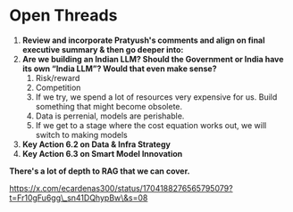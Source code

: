 # Open Threads

1. **Review and incorporate Pratyush's comments and align on final executive summary & then go deeper into:**
2. **Are we building an Indian LLM? Should the Government or India have its own “India LLM”? Would that even make sense?**
   1. Risk/reward
   2. Competition
   3. If we try, we spend a lot of resources very expensive for us. Build something that might become obsolete.
   4. Data is perrenial, models are perishable.
   5. If we get to a stage where the cost equation works out, we will switch to making models
3. **Key Action 6.2 on Data & Infra Strategy**
4. **Key Action 6.3 on Smart Model Innovation**











**There's a lot of depth to RAG that we can cover.**

[https://x.com/ecardenas300/status/1704188276565795079?t=Fr10gFu6gg\_sn41DQhypBw\&s=08 ](https://x.com/ecardenas300/status/1704188276565795079?t=Fr10gFu6gg\_sn41DQhypBw\&s=08)
